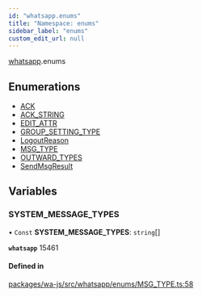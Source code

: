 ```yaml
---
id: "whatsapp.enums"
title: "Namespace: enums"
sidebar_label: "enums"
custom_edit_url: null
---
```


[whatsapp](whatsapp.md).enums

## Enumerations

- [ACK](../enums/whatsapp.enums.ACK.md)
- [ACK\_STRING](../enums/whatsapp.enums.ACK_STRING.md)
- [EDIT\_ATTR](../enums/whatsapp.enums.EDIT_ATTR.md)
- [GROUP\_SETTING\_TYPE](../enums/whatsapp.enums.GROUP_SETTING_TYPE.md)
- [LogoutReason](../enums/whatsapp.enums.LogoutReason.md)
- [MSG\_TYPE](../enums/whatsapp.enums.MSG_TYPE.md)
- [OUTWARD\_TYPES](../enums/whatsapp.enums.OUTWARD_TYPES.md)
- [SendMsgResult](../enums/whatsapp.enums.SendMsgResult.md)

## Variables

### SYSTEM\_MESSAGE\_TYPES

• `Const` **SYSTEM\_MESSAGE\_TYPES**: `string`[]

**`whatsapp`** 15461

#### Defined in

[packages/wa-js/src/whatsapp/enums/MSG_TYPE.ts:58](https://github.com/wppconnect-team/wa-js/blob/main/src/whatsapp/enums/MSG_TYPE.ts#L58)
